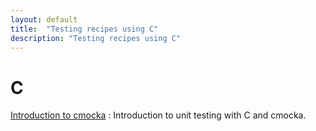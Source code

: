 ```yaml
---
layout: default
title:  "Testing recipes using C"
description: "Testing recipes using C"
---
```

# C

[Introduction to cmocka](/book/programming/c/introToCmocka.html)
: Introduction to unit testing with C and cmocka.
